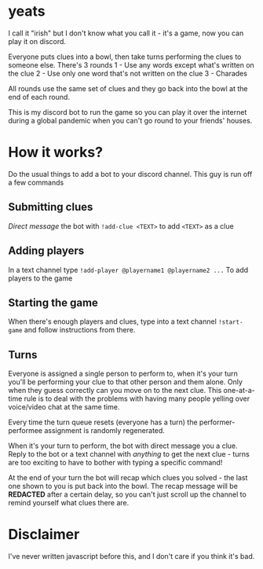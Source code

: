 # yeats
I call it "irish" but I don't know what you call it - it's a game, now you can play it on discord.

Everyone puts clues into a bowl, then take turns performing the clues to someone else. There's 3 rounds
 1 - Use any words except what's written on the clue
 2 - Use only one word that's not written on the clue
 3 - Charades
 
All rounds use the same set of clues and they go back into the bowl at the end of each round.

This is my discord bot to run the game so you can play it over the internet during a global pandemic when you can't go round to your friends' houses.

# How it works?
Do the usual things to add a bot to your discord channel. This guy is run off a few commands

## Submitting clues
*Direct message* the bot with
`!add-clue <TEXT>` 
to add `<TEXT>` as a clue

## Adding players
In a text channel type
`!add-player @playername1 @playername2 ...`
To add players to the game

## Starting the game
When there's enough players and clues, type into a text channel
`!start-game`
and follow instructions from there.

## Turns
Everyone is assigned a single person to perform to, when it's your turn you'll be performing your clue to that other person and them alone. Only when they guess correctly can you move on to the next clue. This one-at-a-time rule is to deal with the problems with having many people yelling over voice/video chat at the same time.

Every time the turn queue resets (everyone has a turn) the performer-performee assignment is randomly regenerated.

When it's your turn to perform, the bot with direct message you a clue. Reply to the bot or a text channel with *anything* to get the next clue - turns are too exciting to have to bother with typing a specific command!

At the end of your turn the bot will recap which clues you solved - the last one shown to you is put back into the bowl. The recap message will be **REDACTED** after a certain delay, so you can't just scroll up the channel to remind yourself what clues there are.

# Disclaimer
I've never written javascript before this, and I don't care if you think it's bad.
